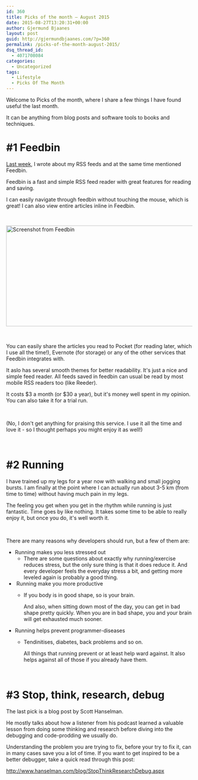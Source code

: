 ```yaml
---
id: 360
title: Picks of the month – August 2015
date: 2015-08-27T13:20:31+00:00
author: Gjermund Bjaanes
layout: post
guid: http://gjermundbjaanes.com/?p=360
permalink: /picks-of-the-month-august-2015/
dsq_thread_id:
  - 4071708084
categories:
  - Uncategorized
tags:
  - Lifestyle
  - Picks Of The Month
---
```

Welcome to Picks of the month, where I share a few things I have found useful the last month.

It can be anything from blog posts and software tools to books and techniques.

<!--more-->
# #1 Feedbin

[Last week](http://gjermundbjaanes.com/my-rss-feeds-or-great-websites-to-visit-from-time-to-time/), I wrote about my RSS feeds and at the same time mentioned Feedbin.

Feedbin is a fast and simple RSS feed reader with great features for reading and saving.

I can easily navigate through feedbin without touching the mouse, which is great! I can also view entire articles inline in Feedbin.

&nbsp;

[<img class="alignnone wp-image-361" src="http://gjermundbjaanes.com/wp-content/uploads/2015/08/Capture.png" alt="Screenshot from Feedbin" width="531" height="273" />](http://gjermundbjaanes.com/wp-content/uploads/2015/08/Capture.png)

&nbsp;

You can easily share the articles you read to Pocket (for reading later, which I use all the time!), Evernote (for storage) or any of the other services that Feedbin integrates with.

It aslo has several smooth themes for better readability. It's just a nice and simple feed reader. All feeds saved in feedbin can usual be read by most mobile RSS readers too (like Reeder).

It costs $3 a month (or $30 a year), but it's money well spent in my opinion. You can also take it for a trial run.

&nbsp;

(No, I don't get anything for praising this service. I use it all the time and love it - so I thought perhaps you might enjoy it as well!)

&nbsp;

# #2 Running

I have trained up my legs for a year now with walking and small jogging bursts. I am finally at the point where I can actually run about 3-5 km (from time to time) without having much pain in my legs.

The feeling you get when you get in the rhythm while running is just fantastic. Time goes by like nothing. It takes some time to be able to really enjoy it, but once you do, it's well worth it.

&nbsp;

There are many reasons why developers should run, but a few of them are:

  * Running makes you less stressed out 
      * There are some questions about exactly why running/exercise reduces stress, but the only sure thing is that it does reduce it. And every developer feels the everyday stress a bit, and getting more leveled again is probably a good thing.
  *  Running make you more productive 
      * If you body is in good shape, so is your brain.
  
        And also, when sitting down most of the day, you can get in bad shape pretty quickly. When you are in bad shape, you and your brain will get exhausted much sooner.
  * Running helps prevent programmer-diseases 
      * Tendinitises, diabetes, back problems and so on.
  
        All things that running prevent or at least help ward against. It also helps against all of those if you already have them.

&nbsp;

# #3 Stop, think, research, debug

The last pick is a blog post by Scott Hanselman.

He mostly talks about how a listener from his podcast learned a valuable lesson from doing some thinking and research before diving into the debugging and code-prodding we usually do.

Understanding the problem you are trying to fix, before your try to fix it, can in many cases save you a lot of time. If you want to get inspired to be a better debugger, take a quick read through this post:

<a href="http://www.hanselman.com/blog/StopThinkResearchDebug.aspx" target="_blank">http://www.hanselman.com/blog/StopThinkResearchDebug.aspx</a>

<div class="addtoany_share_save_container addtoany_content_bottom">
  <div class="a2a_kit a2a_kit_size_32 addtoany_list a2a_target" id="wpa2a_42">
    <a class="a2a_button_facebook" href="http://www.addtoany.com/add_to/facebook?linkurl=http%3A%2F%2Fgjermundbjaanes.com%2Fpicks-of-the-month-august-2015%2F&linkname=Picks%20of%20the%20month%20%E2%80%93%20August%202015" title="Facebook" rel="nofollow" target="_blank"></a><a class="a2a_button_twitter" href="http://www.addtoany.com/add_to/twitter?linkurl=http%3A%2F%2Fgjermundbjaanes.com%2Fpicks-of-the-month-august-2015%2F&linkname=Picks%20of%20the%20month%20%E2%80%93%20August%202015" title="Twitter" rel="nofollow" target="_blank"></a><a class="a2a_button_google_plus" href="http://www.addtoany.com/add_to/google_plus?linkurl=http%3A%2F%2Fgjermundbjaanes.com%2Fpicks-of-the-month-august-2015%2F&linkname=Picks%20of%20the%20month%20%E2%80%93%20August%202015" title="Google+" rel="nofollow" target="_blank"></a><a class="a2a_dd addtoany_share_save" href="https://www.addtoany.com/share"></a>
  </div>
</div>